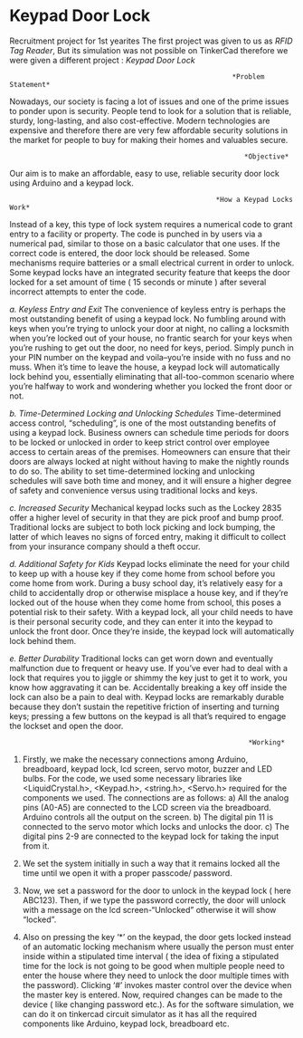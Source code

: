 # Keypad Door Lock
Recruitment project for 1st yearites
The first project was given to us as *RFID Tag Reader*, But its simulation was not possible on TinkerCad therefore we were given a different project : *Keypad Door Lock*

                                                           *Problem Statement*
Nowadays, our society is facing a lot of issues and one of the prime issues to ponder upon is security. People tend to look for a solution that is reliable, sturdy, long-lasting, and also cost-effective. Modern technologies are expensive and therefore there are very few affordable security solutions in the market for people to buy for making their homes and valuables secure.

                                                              *Objective*
Our aim is to make an affordable, easy to use, reliable security door lock using Arduino and a keypad lock.

                                                       *How a Keypad Locks Work*
Instead of a key, this type of lock system requires a numerical code to grant entry to a facility or property. The code is punched in by users via a numerical pad, similar to those on a basic calculator that one uses. If the correct code is entered, the door lock should be released. Some mechanisms require batteries or a small electrical current in order to unlock.
Some keypad locks have an integrated security feature that keeps the door locked for a set amount of time ( 15 seconds or  minute ) after several incorrect attempts to enter the code.

*a. Keyless Entry and Exit*
The convenience of keyless entry is perhaps the most outstanding benefit of using a keypad lock. No fumbling around with keys when you’re trying to unlock your door at night, no calling a locksmith when you’re locked out of your house, no frantic search for your keys when you’re rushing to get out the door, no need for keys, period. Simply punch in your PIN number on the keypad and voila–you’re inside with no fuss and no muss. When it’s time to leave the house, a keypad lock will automatically lock behind you, essentially eliminating that all-too-common scenario where you’re halfway to work and wondering whether you locked the front door or not.

*b. Time-Determined Locking and Unlocking Schedules*
Time-determined access control, “scheduling”, is one of the most outstanding benefits of using a keypad lock. Business owners can schedule time periods for doors to be locked or unlocked in order to keep strict control over employee access to certain areas of the premises. Homeowners can ensure that their doors are always locked at night without having to make the nightly rounds to do so. The ability to set time-determined locking and unlocking schedules will save both time and money, and it will ensure a higher degree of safety and convenience versus using traditional locks and keys.

*c. Increased Security*
Mechanical keypad locks such as the Lockey 2835 offer a higher level of security in that they are pick proof and bump proof. Traditional locks are subject to both lock picking and lock bumping, the latter of which leaves no signs of forced entry, making it difficult to collect from your insurance company should a theft occur.

*d. Additional Safety for Kids*
Keypad locks eliminate the need for your child to keep up with a house key if they come home from school before you come home from work. During a busy school day, it’s relatively easy for a child to accidentally drop or otherwise misplace a house key, and if they’re locked out of the house when they come home from school, this poses a potential risk to their safety. With a keypad lock, all your child needs to have is their personal security code, and they can enter it into the keypad to unlock the front door. Once they’re inside, the keypad lock will automatically lock behind them. 

*e. Better Durability*
Traditional locks can get worn down and eventually malfunction due to frequent or heavy use. If you’ve ever had to deal with a lock that requires you to jiggle or shimmy the key just to get it to work, you know how aggravating it can be. Accidentally breaking a key off inside the lock can also be a pain to deal with. Keypad locks are remarkably durable because they don’t sustain the repetitive friction of inserting and turning keys; pressing a few buttons on the keypad is all that’s required to engage the lockset and open the door.

                                                               *Working*
1.	Firstly, we make the necessary connections among Arduino, breadboard, keypad lock, lcd screen, servo motor, buzzer and LED bulbs. For the code, we used some necessary libraries like <LiquidCrystal.h>, <Keypad.h>, <string.h>, <Servo.h> required for the components we used. 
The connections are as follows:
a)	All the analog pins (A0-A5) are connected to the LCD screen via the breadboard. Arduino controls all the output on the screen.
b)	The digital pin 11 is connected to the servo motor which locks and unlocks the door.
c)	The digital pins 2-9 are connected to the keypad lock for taking the input from it.


1. We set the system initially in such a way that it remains locked all the time until we open it with a proper passcode/ password.
2.	Now, we set a password for the door to unlock in the keypad lock ( here ABC123). Then, if we type the password correctly, the door will unlock with a message on  the lcd screen-“Unlocked” otherwise it will show “locked”. 
3.	Also on pressing the key ‘*’ on the keypad, the door gets locked instead of an automatic locking mechanism where usually the person must enter inside within a stipulated time interval ( the idea of fixing a stipulated time for the lock is not going to be good when multiple people need to enter the house where they need to unlock the door multiple times with the password). Clicking ‘#’ invokes master control over the device when the master key is entered. Now, required changes can be made to the device ( like changing password etc.).
As for the software simulation, we can do it on tinkercad circuit simulator as it has all the required components like Arduino, keypad lock, breadboard etc.
